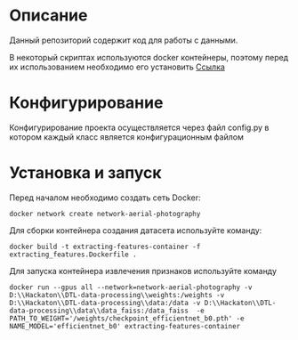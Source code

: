 # Описание

Данный репозиторий содержит код для работы с данными.

В некоторый скриптах используются docker контейнеры, поэтому перед их использованием необходимо его установить [Ссылка](https://www.docker.com/get-started/)

# Конфигурирование

Конфигурирование проекта осуществляется через файл config.py в котором каждый класс является конфигурационным файлом 

# Установка и запуск

Перед началом необходимо создать сеть Docker:
```commandline
docker network create network-aerial-photography
```

Для сборки контейнера создания датасета используйте команду:
```commandline
docker build -t extracting-features-container -f extracting_features.Dockerfile .
```

Для запуска контейнера извлечения признаков используйте команду
```commandline
docker run --gpus all --network=network-aerial-photography -v  D:\\Hackaton\\DTL-data-processing\\weights:/weights -v D:\\Hackaton\\DTL-data-processing\\data:/data -v D:\\Hackaton\\DTL-data-processing\\data\\data_faiss:/data_faiss  -e PATH_TO_WEIGHT='/weights/checkpoint_efficientnet_b0.pth' -e NAME_MODEL='efficientnet_b0' extracting-features-container
```